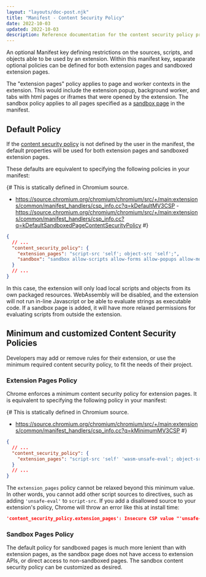 ```yaml
---
layout: "layouts/doc-post.njk"
title: "Manifest - Content Security Policy"
date: 2022-10-03
updated: 2022-10-03
description: Reference documentation for the content security policy properties of manifest.json.
---
```


An optional Manifest key defining restrictions on the sources, scripts, and objects able to be used by an extension. Within this manifest key, separate optional policies can be defined for both extension pages and sandboxed extension pages.

The "extension pages" policy applies to page and worker contexts in the extension. This would include the extension popup, background worker, and tabs with html pages or iframes that were opened by the extension. The sandbox policy applies to all pages specified as a [sandbox page](/docs/extensions/mv3/manifest/sandbox/) in the manifest.

## Default Policy

If the [content security policy](https://developer.mozilla.org/docs/Web/HTTP/CSP) is not defined by the user in the manifest, the default properties will be used for both extension pages and sandboxed extension pages.   

These defaults are equivalent to specifying the following policies in your manifest:

{# This is statically defined in Chromium source. 
- https://source.chromium.org/chromium/chromium/src/+/main:extensions/common/manifest_handlers/csp_info.cc?q=kDefaultMV3CSP
-https://source.chromium.org/chromium/chromium/src/+/main:extensions/common/manifest_handlers/csp_info.cc?q=kDefaultSandboxedPageContentSecurityPolicy
#}
```json
{
  // ...
  "content_security_policy": {
    "extension_pages": "script-src 'self'; object-src 'self';",
    "sandbox": "sandbox allow-scripts allow-forms allow-popups allow-modals; script-src 'self' 'unsafe-inline' 'unsafe-eval'; child-src 'self';"
  }
  // ...
}
```

In this case, the extension will only load local scripts and objects from its own packaged resources. WebAssembly will be disabled, and the extension will not run in-line Javascript or be able to evaluate strings as executable code. If a sandbox page is added, it will have more relaxed permissions for evaluating scripts from outside the extension.

## Minimum and customized Content Security Policies

Developers may add or remove rules for their extension, or use the minimum required content  security policy, to fit the needs of their project. 

### Extension Pages Policy

Chrome enforces a minimum content security policy for extension pages. It is equivalent to specifying the following policy in your manifest:

{# This is statically defined in Chromium source. 
- https://source.chromium.org/chromium/chromium/src/+/main:extensions/common/manifest_handlers/csp_info.cc?q=kMinimumMV3CSP
#}
```json
{
  // ...
  "content_security_policy": {
    "extension_pages": "script-src 'self' 'wasm-unsafe-eval'; object-src 'self';"
  }
  // ...
}
```

The `extension_pages` policy cannot be relaxed beyond this minimum value. In other words, you cannot add other script sources to directives, such as adding `'unsafe-eval'` to `script-src`. If you add a disallowed source to your extension's policy, Chrome will throw an error like this at install time:

```json
'content_security_policy.extension_pages': Insecure CSP value "'unsafe-eval'" in directive 'script-src'.
```
### Sandbox Pages Policy

The default policy for sandboxed pages is much more lenient than with extension pages, as the sandbox page does not have access to extension APIs, or direct access to non-sandboxed pages. The sandbox content security policy can be customized as desired.